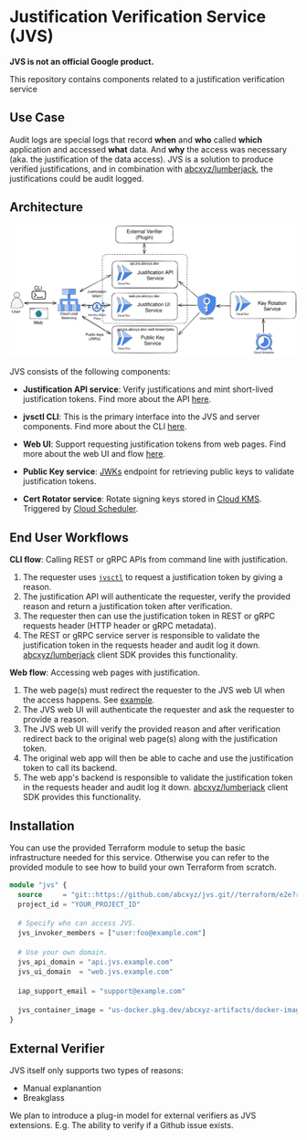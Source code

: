 # Justification Verification Service (JVS)

**JVS is not an official Google product.**

This repository contains components related to a justification verification
service

## Use Case

Audit logs are special logs that record **when** and **who** called **which**
application and accessed **what** data. And **why** the access was necessary
(aka. the justification of the data access). JVS is a solution to produce
verified justifications, and in combination with
[abcxyz/lumberjack](https://github.com/abcxyz/lumberjack), the justifications
could be audit logged.

## Architecture

!["Architecture"](./docs/assets/architecture.svg)

JVS consists of the following components:

*   **Justification API service**: Verify justifications and mint short-lived
    justification tokens. Find more about the API [here](./docs/apis.md).

*   **jvsctl CLI**: This is the primary interface into the JVS and server
    components. Find more about the CLI [here](./docs/cli.md).

*   **Web UI**: Support requesting justification tokens from web pages. Find
    more about the web UI and flow [here](./docs/web-ui.md).

*   **Public Key service**:
    [JWKs](https://auth0.com/docs/secure/tokens/json-web-tokens/json-web-key-sets)
    endpoint for retrieving public keys to validate justification tokens.

*   **Cert Rotator service**: Rotate signing keys stored in
    [Cloud KMS](https://cloud.google.com/security-key-management). Triggered by
    [Cloud Scheduler](https://cloud.google.com/scheduler).

## End User Workflows

**CLI flow**: Calling REST or gRPC APIs from command line with justification.

1.  The requester uses [`jvsctl`](./docs/cli.md) to request a justification
    token by giving a reason.
2.  The justification API will authenticate the requester, verify the provided
    reason and return a justification token after verification.
3.  The requester then can use the justification token in REST or gRPC requests
    header (HTTP header or gRPC metadata).
4.  The REST or gRPC service server is responsible to validate the justification
    token in the requests header and audit log it down.
    [abcxyz/lumberjack](https://github.com/abcxyz/lumberjack) client SDK
    provides this functionality.

**Web flow**: Accessing web pages with justification.

1.  The web page(s) must redirect the requester to the JVS web UI when the
    access happens. See [example](./docs/web-ui.md).
2.  The JVS web UI will authenticate the requester and ask the requester to
    provide a reason.
3.  The JVS web UI will verify the provided reason and after verification
    redirect back to the original web page(s) along with the justification
    token.
4.  The original web app will then be able to cache and use the justification
    token to call its backend.
5.  The web app's backend is responsible to validate the justification token in
    the requests header and audit log it down.
    [abcxyz/lumberjack](https://github.com/abcxyz/lumberjack) client SDK
    provides this functionality.

## Installation

You can use the provided Terraform module to setup the basic infrastructure
needed for this service. Otherwise you can refer to the provided module to see
how to build your own Terraform from scratch.

```terraform
module "jvs" {
  source     = "git::https://github.com/abcxyz/jvs.git//terraform/e2e?ref=main" # this should be pinned to the SHA desired
  project_id = "YOUR_PROJECT_ID"

  # Specify who can access JVS.
  jvs_invoker_members = ["user:foo@example.com"]

  # Use your own domain.
  jvs_api_domain = "api.jvs.example.com"
  jvs_ui_domain  = "web.jvs.example.com"

  iap_support_email = "support@example.com"

  jvs_container_image = "us-docker.pkg.dev/abcxyz-artifacts/docker-images/jvsctl:0.0.4-amd64"
}
```

## External Verifier

JVS itself only supports two types of reasons:

*   Manual explanantion
*   Breakglass

We plan to introduce a plug-in model for external verifiers as JVS extensions.
E.g. The ability to verify if a Github issue exists.
